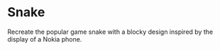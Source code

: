 # Snake

Recreate the popular game snake with a blocky design inspired by the display of a Nokia phone.
